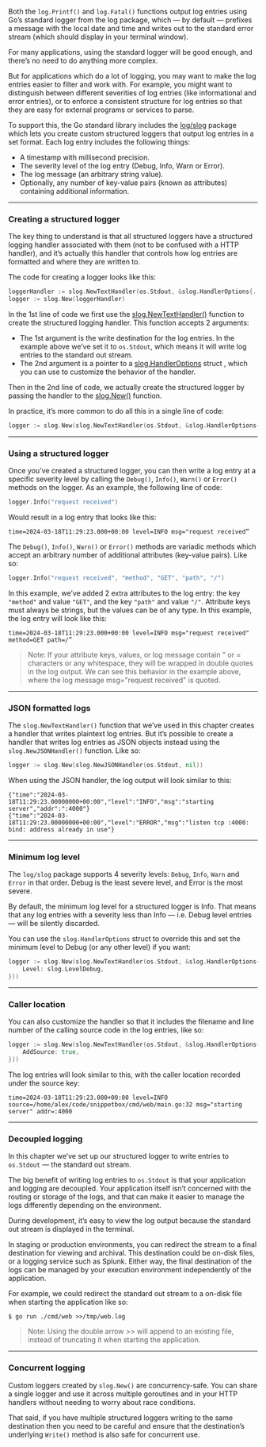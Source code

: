 Both the `log.Printf()` and `log.Fatal()` functions output log entries using Go’s standard logger from the log package, which — by default — prefixes a message with the local date and time and writes out to the standard error stream (which should display in your terminal window).

For many applications, using the standard logger will be good enough, and there’s no need to do anything more complex.

But for applications which do a lot of logging, you may want to make the log entries easier to filter and work with. For example, you might want to distinguish between different severities of log entries (like informational and error entries), or to enforce a consistent structure for log entries so that they are easy for external programs or services to parse.

To support this, the Go standard library includes the [log/slog](https://pkg.go.dev/log/slog) package which lets you create custom structured loggers that output log entries in a set format. Each log entry includes the following things:
- A timestamp with millisecond precision.
- The severity level of the log entry (Debug, Info, Warn or Error).
- The log message (an arbitrary string value).
- Optionally, any number of key-value pairs (known as attributes) containing additional information.

---
### Creating a structured logger
The key thing to understand is that all structured loggers have a structured logging handler associated with them (not to be confused with a HTTP handler), and it’s actually this handler that controls how log entries are formatted and where they are written to.

The code for creating a logger looks like this:
```go
loggerHandler := slog.NewTextHandler(os.Stdout, &slog.HandlerOptions{...})
logger := slog.New(loggerHandler)
```

In the 1st line of code we first use the [slog.NewTextHandler()](https://pkg.go.dev/log/slog#NewTextHandler) function to create the structured logging handler. This function accepts 2 arguments:
- The 1st argument is the write destination for the log entries. In the example above we’ve set it to `os.Stdout`, which means it will write log entries to the standard out stream.
- The 2nd argument is a pointer to a [slog.HandlerOptions](https://pkg.go.dev/log/slog#HandlerOptions) struct , which you can use to customize the behavior of the handler.

Then in the 2nd line of code, we actually create the structured logger by passing the handler to the [slog.New()](https://pkg.go.dev/log/slog#New) function.

In practice, it’s more common to do all this  in a single line of code:
```go
logger := slog.New(slog.NewTextHandler(os.Stdout, &slog.HandlerOptions{...}))
```

---
### Using a structured logger
Once you’ve created a structured logger, you can then write a log entry at a specific severity level by calling the `Debug()`, `Info()`, `Warn()` or `Error()` methods on the logger. As an example, the following line of code:
```go
logger.Info("request received")
```

Would result in a log entry that looks like this:
```
time=2024-03-18T11:29:23.000+00:00 level=INFO msg="request received”
```

The `Debug()`, `Info()`, `Warn()` or `Error()` methods are variadic methods which accept an arbitrary number of additional attributes (key-value pairs). Like so:
```go
logger.Info("request received", "method", "GET", "path", "/")
```
In this example, we’ve added 2 extra attributes to the log entry: the key `"method"` and value `"GET"`, and the key `"path"` and value `"/"`.  Attribute keys must always be strings, but the values can be of any type. In this example, the log entry will look like this:
```
time=2024-03-18T11:29:23.000+00:00 level=INFO msg="request received" method=GET path=/”
```

>Note: If your attribute keys, values, or log message contain " or = characters or any whitespace, they will be wrapped in double quotes in the log output. We can see this behavior in the example above, where the log message msg="request received" is quoted.

---
### JSON formatted logs
The `slog.NewTextHandler()` function that we’ve used in this chapter creates a handler that writes plaintext log entries. But it’s possible to create a handler that writes log entries as JSON objects instead using the `slog.NewJSONHandler()` function. Like so:
```go
logger := slog.New(slog.NewJSONHandler(os.Stdout, nil))
```

When using the JSON handler, the log output will look similar to this:
```
{"time":"2024-03-18T11:29:23.00000000+00:00","level":"INFO","msg":"starting server","addr":":4000"}
{"time":"2024-03-18T11:29:23.00000000+00:00","level":"ERROR","msg":"listen tcp :4000: bind: address already in use"}
```

---
### Minimum log level
The `log/slog` package supports 4 severity levels: `Debug`, `Info`, `Warn` and `Error` in that order. Debug is the least severe level, and Error is the most severe.

By default, the minimum log level for a structured logger is Info. That means that any log entries with a severity less than Info  — i.e. Debug level entries — will be silently discarded.

You can use the `slog.HandlerOptions` struct to override this and set the minimum level to Debug (or any other level) if you want:
```go
logger := slog.New(slog.NewTextHandler(os.Stdout, &slog.HandlerOptions{
    Level: slog.LevelDebug,
}))
```

---
### Caller location
You can also customize the handler so that it includes the filename and line number of the calling source code in the log entries, like so:
```go
logger := slog.New(slog.NewTextHandler(os.Stdout, &slog.HandlerOptions{
    AddSource: true,
}))
```

The log entries will look similar to this, with the caller location recorded under the source key:
```
time=2024-03-18T11:29:23.000+00:00 level=INFO source=/home/alex/code/snippetbox/cmd/web/main.go:32 msg="starting server" addr=:4000
```

---
### Decoupled logging
In this chapter we’ve set up our structured logger to write entries to `os.Stdout` — the standard out stream.

The big benefit of writing log entries to `os.Stdout` is that your application and logging are decoupled. Your application itself isn’t concerned with the routing or storage of the logs, and that can make it easier to manage the logs differently depending on the environment.

During development, it’s easy to view the log output because the standard out stream is displayed in the terminal.

In staging or production environments, you can redirect the stream to a final destination for viewing and archival. This destination could be on-disk files, or a logging service such as Splunk. Either way, the final destination of the logs can be managed by your execution environment independently of the application.

For example, we could redirect the standard out stream to a on-disk file when starting the application like so:
```
$ go run ./cmd/web >>/tmp/web.log
```
>Note: Using the double arrow >> will append to an existing file, instead of truncating it when starting the application.

---
### Concurrent logging
Custom loggers created by `slog.New()` are concurrency-safe. You can share a single logger and use it across multiple goroutines and in your HTTP handlers without needing to worry about race conditions.

That said, if you have multiple structured loggers writing to the same destination then you need to be careful and ensure that the destination’s underlying `Write()` method is also safe for concurrent use.
